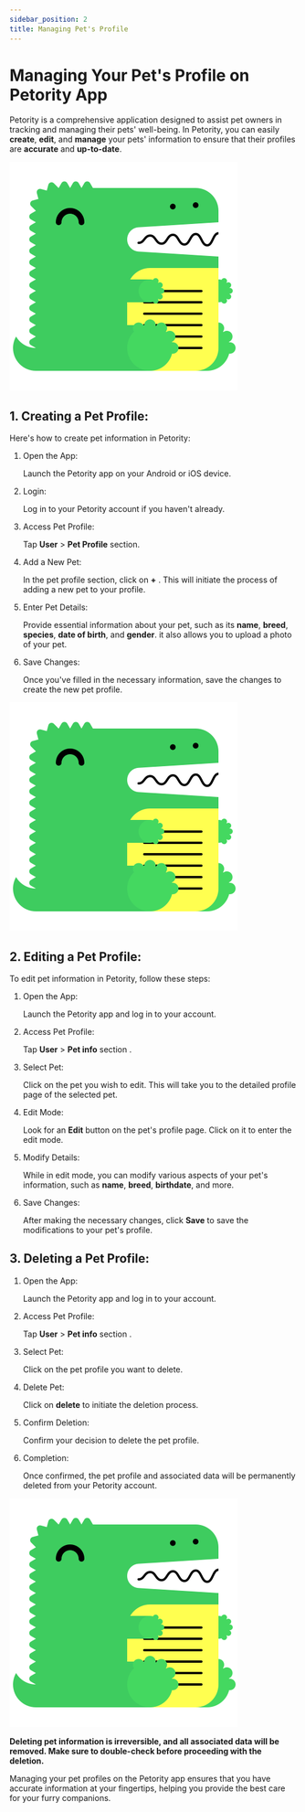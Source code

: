 ```yaml
---
sidebar_position: 2
title: Managing Pet's Profile
---
```


# Managing Your Pet's Profile on Petority App
Petority is a comprehensive application designed to assist pet owners in tracking and managing their pets' well-being.
In Petority, you can easily **create**, **edit**, and **manage** your pets' information to ensure that their profiles are **accurate** and **up-to-date**.

![pet info page](/img/logo.svg)

## 1. Creating a Pet Profile:
Here's how to create pet information in Petority:

1. Open the App:

    Launch the Petority app on your Android or iOS device.

2. Login:

    Log in to your Petority account if you haven't already.

3. Access Pet Profile:
  
    Tap **User** > **Pet Profile** section.

4. Add a New Pet:
 
    In the pet profile section, click on **+** . This will initiate the process of adding a new pet to your profile.

5. Enter Pet Details:
  
    Provide essential information about your pet, such as its **name**, **breed**, **species**, **date of birth**, and **gender**. it also allows you to upload a photo of your pet.

6. Save Changes:

    Once you've filled in the necessary information, save the changes to create the new pet profile.

![create](/img/logo.svg)

## 2. Editing a Pet Profile:

To edit pet information in Petority, follow these steps:

1. Open the App:

    Launch the Petority app and log in to your account.
  
2. Access Pet Profile: 

   Tap **User** > **Pet info** section .

3. Select Pet: 

     Click on the pet you wish to edit. This will take you to the detailed profile page of the selected pet.

4. Edit Mode: 

    Look for an **Edit** button on the pet's profile page. Click on it to enter the edit mode.

5. Modify Details:
 
    While in edit mode, you can modify various aspects of your pet's information, such as **name**, **breed**, **birthdate**, and more. 

6. Save Changes: 

    After making the necessary changes, click **Save** to save the modifications to your pet's profile.

## 3. Deleting a Pet Profile:
1. Open the App:

    Launch the Petority app and log in to your account.

2. Access Pet Profile: 

   Tap **User** > **Pet info** section .

3. Select Pet: 

     Click on the pet profile you want to delete.

4. Delete Pet:

    Click on **delete** to initiate the deletion process.

5. Confirm Deletion:

    Confirm your decision to delete the pet profile.

6. Completion:

    Once confirmed, the pet profile and associated data will be permanently deleted from your Petority account.

![delete](/img/logo.svg)

**Deleting pet information is irreversible, and all associated data will be removed. Make sure to double-check before proceeding with the deletion.** 

Managing your pet profiles on the Petority app ensures that you have accurate information at your fingertips, helping you provide the best care for your furry companions.
